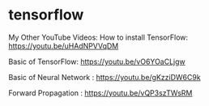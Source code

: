 # tensorflow
My Other YouTube Videos:
How to install TensorFlow: https://youtu.be/uHAdNPVVqDM

Basic of TensorFlow: https://youtu.be/vO6YOaCLjgw

Basic of Neural Network : https://youtu.be/gKzziDW6C9k

Forward Propagation : https://youtu.be/vQP3szTWsRM
